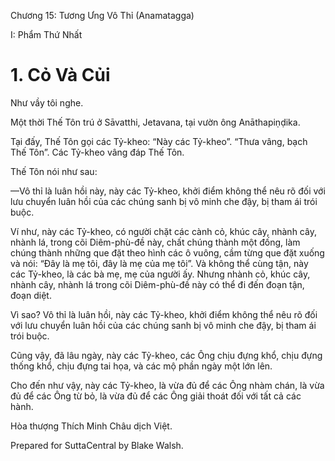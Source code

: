  

Chương 15: Tương Ưng Vô Thỉ (Anamatagga)

I: Phẩm Thứ Nhất

# 1\. Cỏ Và Củi

Như vầy tôi nghe.

Một thời Thế Tôn trú ở Sāvatthi, Jetavana, tại vườn ông Anāthapiṇḍika.

Tại đấy, Thế Tôn gọi các Tỷ-kheo: “Này các Tỷ-kheo”. “Thưa vâng, bạch Thế Tôn”. Các Tỷ-kheo vâng đáp Thế Tôn.

Thế Tôn nói như sau:

—Vô thỉ là luân hồi này, này các Tỷ-kheo, khởi điểm không thể nêu rõ đối với lưu chuyển luân hồi của các chúng sanh bị vô minh che đậy, bị tham ái trói buộc.

Ví như, này các Tỷ-kheo, có người chặt các cành cỏ, khúc cây, nhành cây, nhành lá, trong cõi Diêm-phù-đề này, chất chúng thành một đống, làm chúng thành những que đặt theo hình các ô vuông, cầm từng que đặt xuống và nói: “Ðây là mẹ tôi, đây là mẹ của mẹ tôi”. Và không thể cùng tận, này các Tỷ-kheo, là các bà mẹ, mẹ của người ấy. Nhưng nhành cỏ, khúc cây, nhành cây, nhành lá trong cõi Diêm-phù-đề này có thể đi đến đoạn tận, đoạn diệt.

Vì sao? Vô thỉ là luân hồi, này các Tỷ-kheo, khởi điểm không thể nêu rõ đối với lưu chuyển luân hồi của các chúng sanh bị vô minh che đậy, bị tham ái trói buộc.

Cũng vậy, đã lâu ngày, này các Tỷ-kheo, các Ông chịu đựng khổ, chịu đựng thống khổ, chịu đựng tai họa, và các mộ phần ngày một lớn lên.

Cho đến như vậy, này các Tỷ-kheo, là vừa đủ để các Ông nhàm chán, là vừa đủ để các Ông từ bỏ, là vừa đủ để các Ông giải thoát đối với tất cả các hành.

Hòa thượng Thích Minh Châu dịch Việt.

Prepared for SuttaCentral by Blake Walsh.